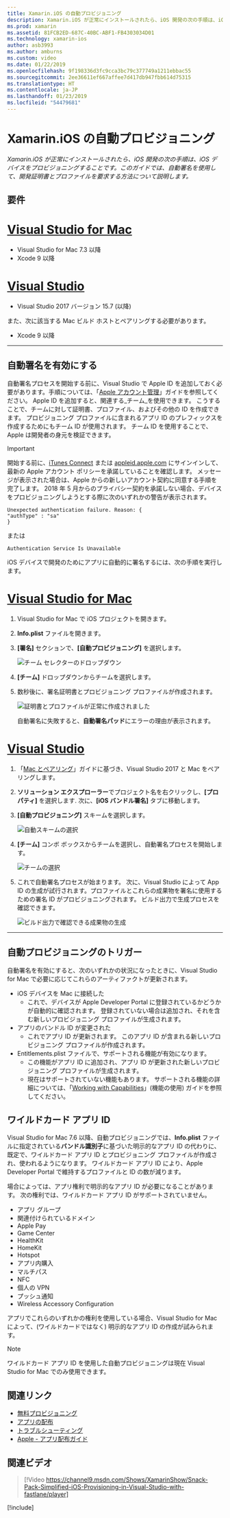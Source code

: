 ```yaml
---
title: Xamarin.iOS の自動プロビジョニング
description: Xamarin.iOS が正常にインストールされたら、iOS 開発の次の手順は、iOS デバイスをプロビジョニングすることです。 このガイドでは、自動署名を使用して、開発証明書とプロファイルを要求する方法について説明します。
ms.prod: xamarin
ms.assetid: 81FCB2ED-687C-40BC-ABF1-FB4303034D01
ms.technology: xamarin-ios
author: asb3993
ms.author: amburns
ms.custom: video
ms.date: 01/22/2019
ms.openlocfilehash: 9f198336d3fc9cca3bc79c377749a1211ebbac55
ms.sourcegitcommit: 2ee36611ef667affee7d417db947fbb614d75315
ms.translationtype: HT
ms.contentlocale: ja-JP
ms.lasthandoff: 01/23/2019
ms.locfileid: "54479681"
---
```

# <a name="automatic-provisioning-for-xamarinios"></a>Xamarin.iOS の自動プロビジョニング

_Xamarin.iOS が正常にインストールされたら、iOS 開発の次の手順は、iOS デバイスをプロビジョニングすることです。このガイドでは、自動署名を使用して、開発証明書とプロファイルを要求する方法について説明します。_

## <a name="requirements"></a>要件

# <a name="visual-studio-for-mactabmacos"></a>[Visual Studio for Mac](#tab/macos)

- Visual Studio for Mac 7.3 以降
- Xcode 9 以降

# <a name="visual-studiotabwindows"></a>[Visual Studio](#tab/windows)

- Visual Studio 2017 バージョン 15.7 (以降)

また、次に該当する Mac ビルド ホストとペアリングする必要があります。

- Xcode 9 以降

-----

## <a name="enabling-automatic-signing"></a>自動署名を有効にする

自動署名プロセスを開始する前に、Visual Studio で Apple ID を追加しておく必要があります。手順については、「[Apple アカウント管理](~/cross-platform/macios/apple-account-management.md)」ガイドを参照してください。 Apple ID を追加すると、関連する_チーム_を使用できます。 こうすることで、チームに対して証明書、プロファイル、およびその他の ID を作成できます。 プロビジョニング プロファイルに含まれるアプリ ID のプレフィックスを作成するためにもチーム ID が使用されます。 チーム ID を使用することで、Apple は開発者の身元を検証できます。

> [!IMPORTANT]
> 開始する前に、[iTunes Connect](https://itunesconnect.apple.com/) または [appleid.apple.com](https://appleid.apple.com) にサインインして、最新の Apple アカウント ポリシーを承諾していることを確認します。 メッセージが表示された場合は、Apple からの新しいアカウント契約に同意する手順を完了します。 2018 年 5 月からのプライバシー契約を承諾しない場合、デバイスをプロビジョニングしようとする際に次のいずれかの警告が表示されます。
> ```
> Unexpected authentication failure. Reason: {
> "authType" : "sa"
> }
> ```
> または
> ```
> Authentication Service Is Unavailable
> ```

iOS デバイスで開発のためにアプリに自動的に署名するには、次の手順を実行します。

# <a name="visual-studio-for-mactabmacos"></a>[Visual Studio for Mac](#tab/macos)

1. Visual Studio for Mac で iOS プロジェクトを開きます。

2. **Info.plist** ファイルを開きます。

3. **[署名]** セクションで、**[自動プロビジョニング]** を選択します。

    ![チーム セレクターのドロップダウン](automatic-provisioning-images/image2.png)

4. **[チーム]** ドロップダウンからチームを選択します。

6. 数秒後に、署名証明書とプロビジョニング プロファイルが作成されます。

    ![証明書とプロファイルが正常に作成されました](automatic-provisioning-images/image5.png)

    自動署名に失敗すると、**自動署名パッド**にエラーの理由が表示されます。

# <a name="visual-studiotabwindows"></a>[Visual Studio](#tab/windows)

1. 「[Mac とペアリング](~/ios/get-started/installation/windows/connecting-to-mac/index.md)」ガイドに基づき、Visual Studio 2017 と Mac をペアリングします。

2. **ソリューション エクスプローラー**でプロジェクト名を右クリックし、**[プロパティ]** を選択します. 次に、**[iOS バンドル署名]** タブに移動します。

3. **[自動プロビジョニング]** スキームを選択します。

    ![自動スキームの選択](automatic-provisioning-images/prov4.png)

4. **[チーム]** コンボ ボックスからチームを選択し、自動署名プロセスを開始します。

    ![チームの選択](automatic-provisioning-images/prov3.png)

4. これで自動署名プロセスが始まります。 次に、Visual Studio によって App ID の生成が試行されます。プロファイルとこれらの成果物を署名に使用するための署名 ID がプロビジョニングされます。 ビルド出力で生成プロセスを確認できます。

    ![ビルド出力で確認できる成果物の生成](automatic-provisioning-images/prov5.png)

-----

## <a name="triggering-automatic-provisioning"></a>自動プロビジョニングのトリガー

自動署名を有効にすると、次のいずれかの状況になったときに、Visual Studio for Mac で必要に応じてこれらのアーティファクトが更新されます。

* iOS デバイスを Mac に接続した
    - これで、デバイスが Apple Developer Portal に登録されているかどうかが自動的に確認されます。 登録されていない場合は追加され、それを含む新しいプロビジョニング プロファイルが生成されます。
* アプリのバンドル ID が変更された
    - これでアプリ ID が更新されます。 このアプリ ID が含まれる新しいプロビジョニング プロファイルが作成されます。
* Entitlements.plist ファイルで、サポートされる機能が有効になります。
    - この機能がアプリ ID に追加され、アプリ ID が更新された新しいプロビジョニング プロファイルが生成されます。
    - 現在はサポートされていない機能もあります。 サポートされる機能の詳細については、「[Working with Capabilities](~/ios/deploy-test/provisioning/capabilities/index.md)」(機能の使用) ガイドを参照してください。

## <a name="wildcard-app-ids"></a>ワイルドカード アプリ ID

Visual Studio for Mac 7.6 以降、自動プロビジョニングでは、**Info.plist** ファイルに指定されている**バンドル識別子**に基づいた明示的なアプリ ID の代わりに、既定で、ワイルドカード アプリ ID とプロビジョニング プロファイルが作成され、使われるようになります。 ワイルドカード アプリ ID により、Apple Developer Portal で維持するプロファイルと ID の数が減ります。

場合によっては、アプリ権利で明示的なアプリ ID が必要になることがあります。 次の権利では、ワイルドカード アプリ ID がサポートされていません。

- アプリ グループ
- 関連付けられているドメイン
- Apple Pay
- Game Center
- HealthKit
- HomeKit
- Hotspot
- アプリ内購入
- マルチパス
- NFC
- 個人の VPN
- プッシュ通知
- Wireless Accessory Configuration

アプリでこれらのいずれかの権利を使用している場合、Visual Studio for Mac によって、(ワイルドカードではなく) 明示的なアプリ ID の作成が試みられます。

> [!NOTE]
> ワイルドカード アプリ ID を使用した自動プロビジョニングは現在 Visual Studio for Mac でのみ使用できます。

## <a name="related-links"></a>関連リンク

- [無料プロビジョニング](~/ios/get-started/installation/device-provisioning/free-provisioning.md)
- [アプリの配布](~/ios/deploy-test/app-distribution/index.md)
- [トラブルシューティング](~/ios/deploy-test/troubleshooting.md)
- [Apple - アプリ配布ガイド](https://developer.apple.com/library/ios/documentation/IDEs/Conceptual/AppDistributionGuide/Introduction/Introduction.html)

## <a name="related-video"></a>関連ビデオ

> [!Video https://channel9.msdn.com/Shows/XamarinShow/Snack-Pack-Simplified-iOS-Provisioning-in-Visual-Studio-with-fastlane/player]

[!include[](~/essentials/includes/xamarin-show-essentials.md)]
